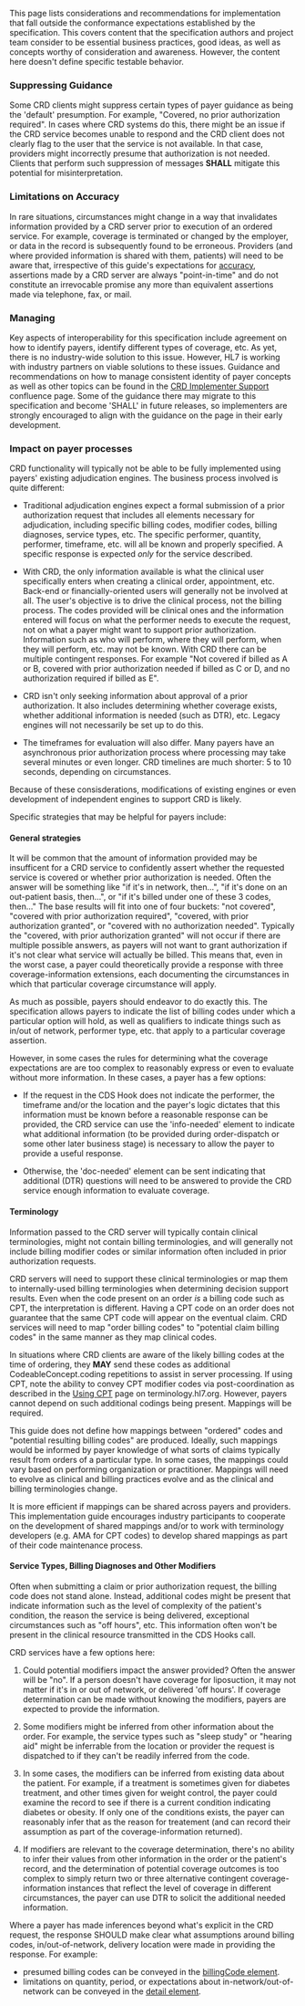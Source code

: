 This page lists considerations and recommendations for implementation that fall outside the conformance expectations established by the specification. This covers content that the specification authors and project team consider to be essential business practices, good ideas, as well as concepts worthy of consideration and awareness. However, the content here doesn't define specific testable behavior.

### Suppressing Guidance

Some CRD clients might suppress certain types of payer guidance as being the 'default' presumption. For example, "Covered, no prior authorization required". In cases where CRD systems do this, there might be an issue if the CRD service becomes unable to respond and the CRD client does not clearly flag to the user that the service is not available. In that case, providers might incorrectly presume that authorization is not needed. Clients that perform such suppression of messages **SHALL** mitigate this potential for misinterpretation.

### Limitations on Accuracy

In rare situations, circumstances might change in a way that invalidates information provided by a CRD server prior to execution of an ordered service. For example, coverage is terminated or changed by the employer, or data in the record is subsequently found to be erroneous. Providers (and where provided information is shared with them, patients) will need to be aware that, irrespective of this guide's expectations for [accuracy](foundation.html#accuracy), assertions made by a CRD server are always "point-in-time" and do not constitute an irrevocable promise any more than equivalent assertions made via telephone, fax, or mail.

### Managing 

Key aspects of interoperability for this specification include agreement on how to identify payers, identify different types of coverage, etc. As yet, there is no industry-wide solution to this issue. However, HL7 is working with industry partners on viable solutions to these issues. Guidance and recommendations on how to manage consistent identity of payer concepts as well as other topics can be found in the [CRD Implementer Support](https://confluence.hl7.org/pages/viewpage.action?pageId=91991946) confluence page. Some of the guidance there may migrate to this specification and become 'SHALL' in future releases, so implementers are strongly encouraged to align with the guidance on the page in their early development.

### Impact on payer processes

CRD functionality will typically not be able to be fully implemented using payers' existing adjudication engines. The business process involved is quite different:

* Traditional adjudication engines expect a formal submission of a prior authorization request that includes all elements necessary for adjudication, including specific billing codes, modifier codes, billing diagnoses, service types, etc. The specific performer, quantity, performer, timeframe, etc. will all be known and properly specified. A specific response is expected *only* for the service described.

* With CRD, the only information available is what the clinical user specifically enters when creating a clinical order, appointment, etc. Back-end or financially-oriented users will generally not be involved at all. The user's objective is to drive the clinical process, not the billing process. The codes provided will be clinical ones and the information entered will focus on what the performer needs to execute the request, not on what a payer might want to support prior authorization. Information such as who will perform, where they will perform, when they will perform, etc. may not be known. With CRD there can be multiple contingent responses. For example "Not covered if billed as A or B, covered with prior authorization needed if billed as C or D, and no authorization required if billed as E".

* CRD isn't only seeking information about approval of a prior authorization. It also includes determining whether coverage exists, whether additional information is needed (such as DTR), etc. Legacy engines will not necessarily be set up to do this.

* The timeframes for evaluation will also differ. Many payers have an asynchronous prior authorization process where processing may take several minutes or even longer. CRD timelines are much shorter: 5 to 10 seconds, depending on circumstances.

Because of these consisderations, modifications of existing engines or even development of independent engines to support CRD is likely.

Specific strategies that may be helpful for payers include:

#### General strategies

It will be common that the amount of information provided may be insufficent for a CRD service to confidently assert whether the requested service is covered or whether prior authorization is needed. Often the answer will be something like "if it's in network, then...", "if it's done on an out-patient basis, then...", or "if it's billed under one of these 3 codes, then..." The base results will fit into one of four buckets: "not covered", "covered with prior authorization required", "covered, with prior authorization granted", or "covered with no authorization needed". Typically the "covered, with prior authorization granted" will not occur if there are multiple possible answers, as payers will not want to grant authorization if it's not clear what service will actually be billed. This means that, even in the worst case, a payer could theoretically provide a response with three coverage-information extensions, each documenting the circumstances in which that particular coverage circumstance will apply.

As much as possible, payers should endeavor to do exactly this. The specification allows payers to indicate the list of billing codes under which a particular option will hold, as well as qualifiers to indicate things such as in/out of network, performer type, etc. that apply to a particular coverage assertion.

However, in some cases the rules for determining what the coverage expectations are are too complex to reasonably express or even to evaluate without more information. In these cases, a payer has a few options:

* If the request in the CDS Hook does not indicate the performer, the timeframe and/or the location and the payer's logic dictates that this information must be known before a reasonable response can be provided, the CRD service can use the 'info-needed' element to indicate what additional information (to be provided during order-dispatch or some other later business stage) is necessary to allow the payer to provide a useful response.

* Otherwise, the 'doc-needed' element can be sent indicating that additional (DTR) questions will need to be answered to provide the CRD service enough information to evaluate coverage. 

#### Terminology

Information passed to the CRD server will typically contain clinical terminologies, might not contain billing terminologies, and will generally not include billing modifier codes or similar information often included in prior authorization requests. 

CRD servers will need to support these clinical terminologies or map them to internally-used billing terminologies when determining decision support results. Even when the code present on an order *is* a billing code such as CPT, the interpretation is different. Having a CPT code on an order does not guarantee that the same CPT code will appear on the eventual claim. CRD services will need to map "order billing codes" to "potential claim billing codes" in the same manner as they map clinical codes.

In situations where CRD clients are aware of the likely billing codes at the time of ordering, they **MAY** send these codes as additional CodeableConcept.coding repetitions to assist in server processing. If using CPT, note the ability to convey CPT modifier codes via post-coordination as described in the [Using CPT](https://terminology.hl7.org/CPT.html) page on terminology.hl7.org. However, payers cannot depend on such additional codings being present. Mappings will be required.

This guide does not define how mappings between "ordered" codes and "potential resulting billing codes" are produced. Ideally, such mappings would be informed by payer knowledge of what sorts of claims typically result from orders of a particular type. In some cases, the mappings could vary based on performing organization or practitioner. Mappings will need to evolve as clinical and billing practices evolve and as the clinical and billing terminologies change.

It is more efficient if mappings can be shared across payers and providers. This implementation guide encourages industry participants to cooperate on the development of shared mappings and/or to work with terminology developers (e.g. AMA for CPT codes) to develop shared mappings as part of their code maintenance process.

#### Service Types, Billing Diagnoses and Other Modifiers

Often when submitting a claim or prior authorization request, the billing code does not stand alone. Instead, additional codes might be present that indicate information such as the level of complexity of the patient's condition, the reason the service is being delivered, exceptional circumstances such as "off hours", etc. This information often won't be present in the clinical resource transmitted in the CDS Hooks call.

CRD services have a few options here:

1. Could potential modifiers impact the answer provided?  Often the answer will be "no". If a person doesn't have coverage for liposuction, it may not matter if it's in or out of network, or delivered 'off hours'. If coverage determination can be made without knowing the modifiers, payers are expected to provide the information.

2. Some modifiers might be inferred from other information about the order. For example, the service types such as "sleep study" or "hearing aid" might be inferrable from the location or provider the request is dispatched to if they can't be readily inferred from the code.

3. In some cases, the modifiers can be inferred from existing data about the patient. For example, if a treatment is sometimes given for diabetes treatment, and other times given for weight control, the payer could examine the record to see if there is a current condition indicating diabetes or obesity. If only one of the conditions exists, the payer can reasonably infer that as the reason for treatement (and can record their assumption as part of the coverage-information returned).

4. If modifiers are relevant to the coverage determination, there's no ability to infer their values from other information in the order or the patient's record, and the determination of potential coverage outcomes is too complex to simply return two or three alternative contingent coverage-information instances that reflect the level of coverage in different circumstances, the payer can use DTR to solicit the additional needed information.

Where a payer has made inferences beyond what's explicit in the CRD request, the response SHOULD make clear what assumptions around billing codes, in/out-of-network, delivery location were made in providing the response.  For example:

* presumed billing codes can be conveyed in the [billingCode element](StructureDefinition-ext-coverage-information-definitions.html#diff_Extension.extension:billingCode).
* limitations on quantity, period, or expectations about in-network/out-of-network can be conveyed in the [detail element](StructureDefinition-ext-coverage-information-definitions.html#diff_Extension.extension:detail).
